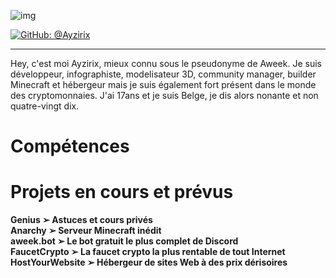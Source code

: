 ![img](https://cdn.discordapp.com/attachments/928644758560194620/929118396107337799/1641589471450.png)

[![GitHub: @Ayzirix](https://img.shields.io/github/followers/Ayzirix?label=follow&style=social)](https://github.com/Ayzirix)
- - - 
Hey, c'est moi Ayzirix, mieux connu sous le pseudonyme de Aweek. Je suis développeur, infographiste, modelisateur 3D, community manager, builder Minecraft et hébergeur mais je suis également fort présent dans le monde des cryptomonnaies. J'ai 17ans et je suis Belge, je dis alors nonante et non quatre-vingt dix.
# Compétences

# Projets en cours et prévus
<b>Genius<b/> ➢ Astuces et cours privés
<br /><b>Anarchy</b> ➢ Serveur Minecraft inédit
<br /><b>aweek.bot</b> ➢ Le bot gratuit le plus complet de Discord
<br /><b>FaucetCrypto</b> ➢ La faucet crypto la plus rentable de tout Internet
<br /><b>HostYourWebsite</b> ➢ Hébergeur de sites Web à des prix dérisoires
 

